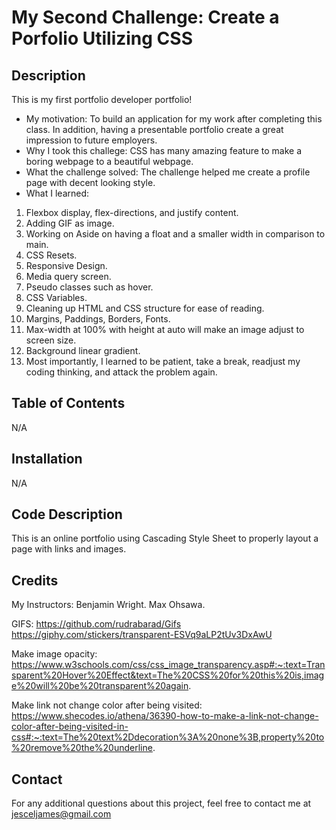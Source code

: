 # My Second Challenge: Create a Porfolio Utilizing CSS

## Description

This is my first portfolio developer portfolio!

- My motivation:  To build an application for my work after completing this class.  In addition, having a presentable portfolio create a great impression to future employers. 
- Why I took this challege: CSS has many amazing feature to make a boring webpage to a beautiful webpage. 
- What the challenge solved:  The challenge helped me create a profile page with decent looking style.
- What I learned:  

1. Flexbox display, flex-directions, and justify content. 
2. Adding GIF as image.
3. Working on Aside on having a float and a smaller width in comparison to main.
4. CSS Resets.
5. Responsive Design. 
6. Media query screen.
7. Pseudo classes such as hover.
8. CSS Variables.
9. Cleaning up HTML and CSS structure for ease of reading.
10. Margins, Paddings, Borders, Fonts.
11. Max-width at 100% with height at auto will make an image adjust to screen size.
12. Background linear gradient.
13. Most importantly, I learned to be patient, take a break, readjust my coding thinking, and attack the problem again.



## Table of Contents

N/A


## Installation

N/A

## Code Description

This is an online portfolio using Cascading Style Sheet to properly layout a page with links and images. 

## Credits

My Instructors:
Benjamin Wright.
Max Ohsawa.

GIFS:
https://github.com/rudrabarad/Gifs
https://giphy.com/stickers/transparent-ESVq9aLP2tUv3DxAwU

Make image opacity:
https://www.w3schools.com/css/css_image_transparency.asp#:~:text=Transparent%20Hover%20Effect&text=The%20CSS%20for%20this%20is,image%20will%20be%20transparent%20again.

Make link not change color after being visited:
 https://www.shecodes.io/athena/36390-how-to-make-a-link-not-change-color-after-being-visited-in-css#:~:text=The%20text%2Ddecoration%3A%20none%3B,property%20to%20remove%20the%20underline.

## Contact
For any additional questions about this project, feel free to contact me at jesceljames@gmail.com




